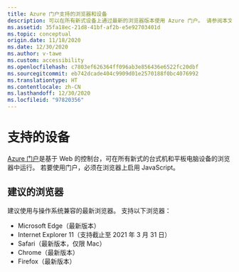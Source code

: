 ```yaml
---
title: Azure 门户支持的浏览器和设备
description: 可以在所有新式设备上通过最新的浏览器版本使用 Azure 门户。 请参阅本文以确保你的浏览器受支持。
ms.assetid: 35fa18ec-21d8-41bf-af2b-e5e92703401d
ms.topic: conceptual
origin.date: 11/18/2020
ms.date: 12/30/2020
ms.author: v-tawe
ms.custom: accessibility
ms.openlocfilehash: c7803ef626364ff096ab3e856436e6522fc20dbf
ms.sourcegitcommit: eb742dcade404c9909d01e2570188f0bc4076992
ms.translationtype: HT
ms.contentlocale: zh-CN
ms.lasthandoff: 12/30/2020
ms.locfileid: "97820356"
---
```

# <a name="supported-devices"></a>支持的设备

[Azure 门户](https://portal.azure.cn)是基于 Web 的控制台，可在所有新式的台式机和平板电脑设备的浏览器中运行。 若要使用门户，必须在浏览器上启用 JavaScript。

<!-- If you need to manage Azure resources from a mobile device, try the  [Azure mobile app](https://azure.microsoft.com/features/azure-portal/mobile-app/). It's available for iOS and Android. -->

## <a name="recommended-browsers"></a>建议的浏览器

建议使用与操作系统兼容的最新浏览器。 支持以下浏览器：

* Microsoft Edge（最新版本）
* Internet Explorer 11（支持截止至 2021 年 3 月 31 日）
* Safari（最新版本，仅限 Mac）
* Chrome（最新版本）
* Firefox（最新版本）
